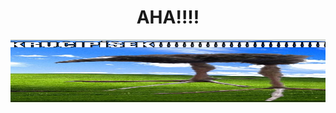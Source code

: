 <!-- Profile Header -->
<h1 align="center">AHA!!!!</h1>

<!-- Profile Banner -->
<p align="center">
  <img src="vinqtyi9cbvf1.png" width="1000" height="100" alt="Mr Incredible Gassy Gaming" />
</p>
